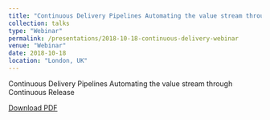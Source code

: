 ```yaml
---
title: "Continuous Delivery Pipelines Automating the value stream through Continuous Release"
collection: talks
type: "Webinar"
permalink: /presentations/2018-10-18-continuous-delivery-webinar
venue: "Webinar"
date: 2018-10-18
location: "London, UK"
---
```


Continuous Delivery Pipelines Automating the value stream through Continuous Release

[Download PDF](/files/Micro%20Focus%20-%20Continuous%20Delivery%20Pipelines%20-%20Automating%20the%20value%20stream.pdf)
